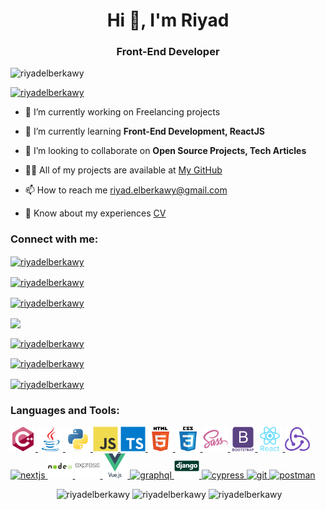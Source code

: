 
<h1 align="center">Hi 👋, I'm Riyad</h1>
<h3 align="center">Front-End Developer</h3>

<p align="left"> <img src="https://komarev.com/ghpvc/?username=riyadelberkawy&label=Profile%20views&color=0e75b6&style=flat-square" alt="riyadelberkawy" /> </p>


<p align="left"> <a href="https://twitter.com/riyadelberkawy" target="blank"><img src="https://img.shields.io/twitter/follow/riyadelberkawy?logo=twitter&style=for-the-badge" alt="riyadelberkawy" /></a> </p>

- 🔭 I’m currently working on Freelancing projects

- 🌱 I’m currently learning **Front-End Development, ReactJS**

- 👯 I’m looking to collaborate on **Open Source Projects, Tech Articles**

- 👨‍💻 All of my projects are available at [My GitHub](https://github.com/riyadelberkawy?tab=repositories)

- 📫 How to reach me [riyad.elberkawy@gmail.com](riyad.elberkawy@gmail.com)

- 📄 Know about my experiences [CV](https://drive.google.com/file/u/1/d/1GSDw416epeFmypa8WHAlb0QfbGhKy9a3/view)


<h3 align="left">Connect with me:</h3>
<p align="left">

<a href="https://twitter.com/riyadelberkawy" target="blank"><img align="center" src="https://raw.githubusercontent.com/rahuldkjain/github-profile-readme-generator/master/src/images/icons/Social/twitter.svg" alt="riyadelberkawy" height="30" width="40" /></a>
  
<a href="https://linkedin.com/in/riyadelberkawy" target="blank"><img align="center" src="https://raw.githubusercontent.com/rahuldkjain/github-profile-readme-generator/master/src/images/icons/Social/linked-in-alt.svg" alt="riyadelberkawy" height="30" width="40" /></a>
  
<a href="https://fb.com/riyadelberkawy" target="blank"><img align="center" src="https://raw.githubusercontent.com/rahuldkjain/github-profile-readme-generator/master/src/images/icons/Social/facebook.svg" alt="riyadelberkawy" height="30" width="40" /></a>
  
<a href ="https://riyad-elberkawy.tk/"> <img width = '32px' align= 'center' src="https://raw.githubusercontent.com/rahulbanerjee26/githubAboutMeGenerator/main/icons/portfolio.png"/></a> 
  
<a href="https://instagram.com/riyadelberkawy" target="blank"><img align="center" src="https://raw.githubusercontent.com/rahuldkjain/github-profile-readme-generator/master/src/images/icons/Social/instagram.svg" alt="riyadelberkawy" height="30" width="40" /></a>
  
<a href="https://www.hackerrank.com/riyad_elberkawy" target="blank"><img align="center" src="https://raw.githubusercontent.com/rahuldkjain/github-profile-readme-generator/master/src/images/icons/Social/hackerrank.svg" alt="riyadelberkawy" height="30" width="40" /></a>
  
<a href="https://dev.to/riyadelberkawy" target="blank"><img align="center" src="https://cdn.jsdelivr.net/npm/simple-icons@3.0.1/icons/dev-dot-to.svg" alt="riyadelberkawy" height="30" width="40" /></a>
</p>

<h3 align="left">Languages and Tools:</h3>
<p align="left">
<a href="https://www.w3schools.com/cpp/" target="_blank"> <img src="https://raw.githubusercontent.com/devicons/devicon/master/icons/cplusplus/cplusplus-original.svg" alt="cplusplus" width="40" height="40"/> </a>
<a href="https://www.java.com" target="_blank"> <img src="https://raw.githubusercontent.com/devicons/devicon/master/icons/java/java-original.svg" alt="java" width="40" height="40"/> </a>
<a href="https://www.python.org" target="_blank"> <img src="https://raw.githubusercontent.com/devicons/devicon/master/icons/python/python-original.svg" alt="python" width="40" height="40"/> </a>
<a href="https://developer.mozilla.org/en-US/docs/Web/JavaScript" target="_blank"> <img src="https://raw.githubusercontent.com/devicons/devicon/master/icons/javascript/javascript-original.svg" alt="javascript" width="40" height="40"/> </a>
<a href="https://www.typescriptlang.org/" target="_blank"> <img src="https://raw.githubusercontent.com/devicons/devicon/master/icons/typescript/typescript-original.svg" alt="typescript" width="40" height="40"/> </a>
<a href="https://www.w3.org/html/" target="_blank"> <img src="https://raw.githubusercontent.com/devicons/devicon/master/icons/html5/html5-original-wordmark.svg" alt="html5" width="40" height="40"/> </a>
<a href="https://www.w3schools.com/css/" target="_blank"> <img src="https://raw.githubusercontent.com/devicons/devicon/master/icons/css3/css3-original-wordmark.svg" alt="css3" width="40" height="40"/> </a> 
<a href="https://sass-lang.com" target="_blank"> <img src="https://raw.githubusercontent.com/devicons/devicon/master/icons/sass/sass-original.svg" alt="sass" width="40" height="40"/> </a> 
<a href="https://getbootstrap.com" target="_blank"> <img src="https://raw.githubusercontent.com/devicons/devicon/master/icons/bootstrap/bootstrap-plain-wordmark.svg" alt="bootstrap" width="40" height="40"/> </a>
<a href="https://reactjs.org/" target="_blank"> <img src="https://raw.githubusercontent.com/devicons/devicon/master/icons/react/react-original-wordmark.svg" alt="react" width="40" height="40"/> </a>
<a href="https://redux.js.org" target="_blank"> <img src="https://raw.githubusercontent.com/devicons/devicon/master/icons/redux/redux-original.svg" alt="redux" width="40" height="40"/> </a>
<a href="https://nextjs.org/" target="_blank"> <img src="https://cdn.worldvectorlogo.com/logos/nextjs-3.svg" alt="nextjs" width="40" height="40"/> </a>
<a href="https://nodejs.org" target="_blank"> <img src="https://raw.githubusercontent.com/devicons/devicon/master/icons/nodejs/nodejs-original-wordmark.svg" alt="nodejs" width="40" height="40"/> </a>
<a href="https://expressjs.com" target="_blank"> <img src="https://raw.githubusercontent.com/devicons/devicon/master/icons/express/express-original-wordmark.svg" alt="express" width="40" height="40"/> </a>
<a href="https://vuejs.org/" target="_blank"> <img src="https://raw.githubusercontent.com/devicons/devicon/master/icons/vuejs/vuejs-original-wordmark.svg" alt="vuejs" width="40" height="40"/> </a>
<a href="https://graphql.org" target="_blank"> <img src="https://www.vectorlogo.zone/logos/graphql/graphql-icon.svg" alt="graphql" width="40" height="40"/> </a>
<a href="https://www.djangoproject.com/" target="_blank"> <img src="https://raw.githubusercontent.com/devicons/devicon/master/icons/django/django-original.svg" alt="django" width="40" height="40"/> </a>
<a href="https://www.cypress.io" target="_blank"> <img src="https://raw.githubusercontent.com/simple-icons/simple-icons/6e46ec1fc23b60c8fd0d2f2ff46db82e16dbd75f/icons/cypress.svg" alt="cypress" width="40" height="40"/> </a>
<a href="https://git-scm.com/" target="_blank"> <img src="https://www.vectorlogo.zone/logos/git-scm/git-scm-icon.svg" alt="git" width="40" height="40"/> </a> 
<a href="https://postman.com" target="_blank"> <img src="https://www.vectorlogo.zone/logos/getpostman/getpostman-icon.svg" alt="postman" width="40" height="40"/> </a>    


</p>

<p align="center" >
&nbsp;<img  src="https://github-readme-stats.vercel.app/api?username=riyadelberkawy&show_icons=true&theme=dark&locale=en" alt="riyadelberkawy" />

<img src="https://github-readme-stats.vercel.app/api/top-langs?username=riyadelberkawy&show_icons=true&theme=dark&locale=en&layout=compact" alt="riyadelberkawy" />

<img src="https://github-readme-streak-stats.herokuapp.com/?user=riyadelberkawy&theme=dark" alt="riyadelberkawy" />
</p>
